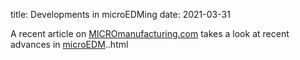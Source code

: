 title: Developments in microEDMing
date: 2021-03-31

A recent article on [MICROmanufacturing.com](http://www.micromanufacturing.com/showthread.php?t=878) takes a look at recent advances in [microEDM](/contents/Electro-Discharge-Machining-0.html)..html